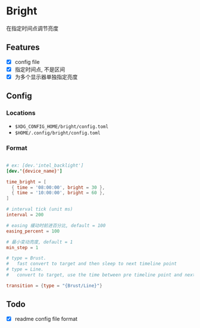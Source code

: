 # Bright

在指定时间点调节亮度

## Features

- [x] config file
- [x] 指定时间点, 不是区间
- [x] 为多个显示器单独指定亮度

## Config

### Locations

- `$XDG_CONFIG_HOME/bright/config.toml`
- `$HOME/.config/bright/config.toml`

### Format

```toml

# ex: [dev.'intel_backlight']
[dev.'{device_name}']

time_bright = [
  { time = '08:00:00', bright = 30 },
  { time = '10:00:00', bright = 60 },
]

# interval tick (unit ms)
interval = 200

# easing 缓动时前进百分比, default = 100
easing_percent = 100

# 最小变动亮度, default = 1
min_step = 1

# type = Brust.
#   fast convert to target and then sleep to next timeline point
# type = Line.
#   convert to target, use the time between pre timeline point and next timeline point

transition = {type = "{Brust/Line}"}
```

## Todo

- [x] readme config file format
